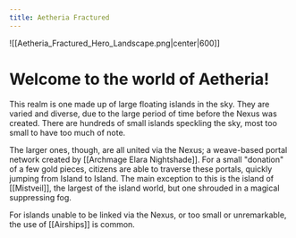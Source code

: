 ```yaml
---
title: Aetheria Fractured
---
```

![[Aetheria_Fractured_Hero_Landscape.png|center|600]]
# Welcome to the world of Aetheria!

This realm is one made up of large floating islands in the sky. They are varied and diverse, due to the large period of time before the Nexus was created. There are hundreds of small islands speckling the sky, most too small to have too much of note. 

The larger ones, though, are all united via the Nexus; a weave-based portal network created by [[Archmage Elara Nightshade]]. For a small "donation" of a few gold pieces, citizens are able to traverse these portals, quickly jumping from Island to Island. The main exception to this is the island of [[Mistveil]], the largest of the island world, but one shrouded in a magical suppressing fog. 

For islands unable to be linked via the Nexus, or too small or unremarkable, the use of [[Airships]] is common.
